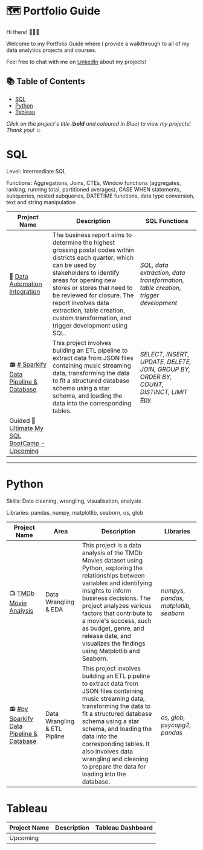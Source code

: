 # 🗺 Portfolio Guide

Hi there! 🙋🏻‍♀️

Welcome to my Portfolio Guide where I provide a walkthrough to all of my data analytics projects and courses.

Feel free to chat with me on [LinkedIn](https://www.linkedin.com/in/tonirstewart/) about my projects!

## 📚 Table of Contents
- [SQL](#sql)
- [Python](#python)
- [Tableau](#tableau)

_Click on the project's title (**bold** and coloured in Blue) to view my projects! Thank you! ☺️_

# SQL

Level: Intermediate SQL

Functions: Aggregations, Joins, CTEs, Window functions (aggregates, ranking, running total, partitioned averages), CASE WHEN statements, subqueries, nested subqueries, DATETIME functions, data type conversion, text and string manipulation

| Project Name | Description | SQL Functions |
|---|---|---|
| :vhs: [Data Automation Integration](https://github.com/ToniRose92/D191-AUTOMATING-DATA-INTEGRATION) | The business report aims to determine the highest grossing postal codes within districts each quarter, which can be used by stakeholders to identify areas for opening new stores or stores that need to be reviewed for closure. The report involves data extraction, table creation, custom transformation, and trigger development using SQL. | _SQL, data extraction, data transformation, table creation, trigger development_ |  
| :radio: [# Sparkify Data Pipeline & Database](https://github.com/ToniRose92/Sparkify-Data-Pipeline-Database)   | This project involves building an ETL pipeline to extract data from JSON files containing music streaming data, transforming the data to fit a structured database schema using a star schema, and loading the data into the corresponding tables.	  | _SELECT, INSERT, UPDATE, DELETE, JOIN, GROUP BY, ORDER BY, COUNT, DISTINCT, LIMIT_ [#py](#py)|
| Guided :iphone: [Ultimate My SQL BootCamp - Upcoming]()  |  |  | 


***

# Python

Skills: Data cleaning, wrangling, visualisation, analysis

Libraries: pandas, numpy, matplotlib, seaborn, os, glob

| Project Name | Area | Description | Libraries |    
|---|---|---|---|
| 📺 [TMDb Movie Analysis](https://github.com/ToniRose92/TMDb-Movies)| Data Wrangling & EDA | This project is a data analysis of the TMDb Movies dataset using Python, exploring the relationships between variables and identifying insights to inform business decisions. The project analyzes various factors that contribute to a movie's success, such as budget, genre, and release date, and visualizes the findings using Matplotlib and Seaborn. | _numpys, pandas, matplotlib, seaborn_ |   
| :radio: [#py](#py) [Sparkify Data Pipeline & Database](https://github.com/ToniRose92/Sparkify-Data-Pipeline-Database)	| Data Wrangling & ETL Pipline  | This project involves building an ETL pipeline to extract data from JSON files containing music streaming data, transforming the data to fit a structured database schema using a star schema, and loading the data into the corresponding tables. It also involves data wrangling and cleaning to prepare the data for loading into the database.  | _os, glob, psycopg2, pandas_


# Tableau

| Project Name | Description | Tableau Dashboard |
|---|---|---|
| Upcoming |  |  |
